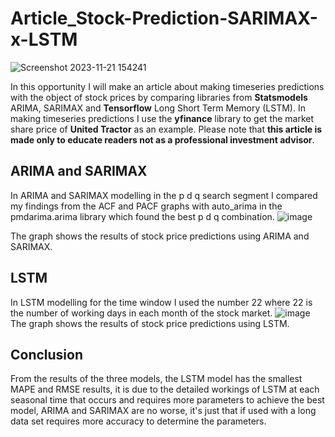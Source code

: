 # Article_Stock-Prediction-SARIMAX-x-LSTM
![Screenshot 2023-11-21 154241](https://github.com/farisyid/Article_Stock-Prediction-SARIMAX-x-LSTM/assets/142249730/3656288b-bfa9-4a2a-99df-022b65ec5f42)

In this opportunity I will make an article about making timeseries predictions with the object of stock prices by comparing libraries from **Statsmodels** ARIMA, SARIMAX and **Tensorflow** Long Short Term Memory (LSTM). In making timeseries predictions I use the **yfinance** library to get the market share price of **United Tractor** as an example. Please note that **this article is made only to educate readers not as a professional investment advisor**. 

## **ARIMA and SARIMAX**
In ARIMA and SARIMAX modelling in the p d q search segment I compared my findings from the ACF and PACF graphs with auto_arima in the pmdarima.arima library which found the best p d q combination.
![image](https://github.com/farisyid/Article_Stock-Prediction-SARIMAX-x-LSTM/assets/142249730/47e28bdf-5b3d-478e-8cc6-6594b2335cc0)

The graph shows the results of stock price predictions using ARIMA and SARIMAX.

## **LSTM**
In LSTM modelling for the time window I used the number 22 where 22 is the number of working days in each month of the stock market.
![image](https://github.com/farisyid/Article_Stock-Prediction-SARIMAX-x-LSTM/assets/142249730/3bd8bf00-7501-47cc-8e1c-e51796d5b5e0)
The graph shows the results of stock price predictions using LSTM.

## **Conclusion**
From the results of the three models, the LSTM model has the smallest MAPE and RMSE results, it is due to the detailed workings of LSTM at each seasonal time that occurs and requires more parameters to achieve the best model, ARIMA and SARIMAX are no worse, it's just that if used with a long data set requires more accuracy to determine the parameters.
